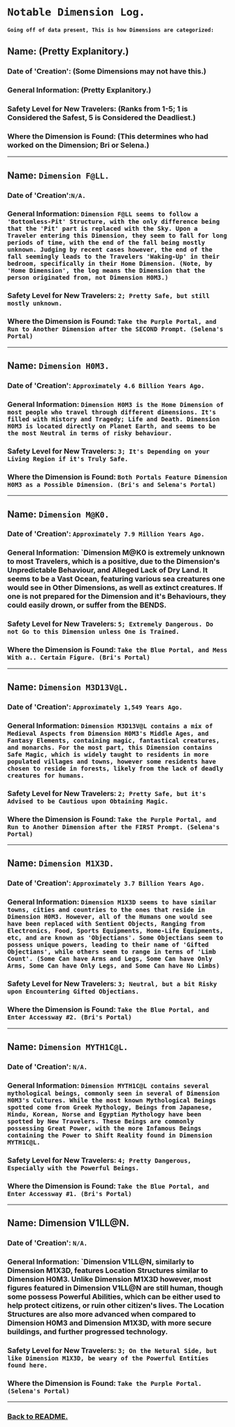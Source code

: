 # `Notable Dimension Log.`
#### `Going off of data present, This is how Dimensions are categorized:`

## Name: (Pretty Explanitory.)
### Date of 'Creation': (Some Dimensions may not have this.)
### General Information: (Pretty Explanitory.)
### Safety Level for New Travelers: (Ranks from 1-5; 1 is Considered the Safest, 5 is Considered the Deadliest.)
### Where the Dimension is Found: (This determines who had worked on the Dimension; Bri or Selena.)
-------------------------------------------------------------------------------------------------------------------------

## Name: `Dimension F@LL.`
### Date of 'Creation':`N/A.`
### General Information: `Dimension F@LL seems to follow a 'Bottomless-Pit' Structure, with the only difference being that the 'Pit' part is replaced with the Sky. Upon a Traveler entering this Dimension, they seem to fall for long periods of time, with the end of the fall being mostly unknown. Judging by recent cases however, the end of the fall seemingly leads to the Travelers 'Waking-Up' in their bedroom, specifically in their Home Dimension. (Note, by 'Home Dimension', the log means the Dimension that the person originated from, not Dimension H0M3.)`
### Safety Level for New Travelers: `2; Pretty Safe, but still mostly unknown.`
### Where the Dimension is Found: `Take the Purple Portal, and Run to Another Dimension after the SECOND Prompt. (Selena's Portal)`
-------------------------------------------------------------------------------------------------------------------------

## Name: `Dimension H0M3.`
### Date of 'Creation': `Approximately 4.6 Billion Years Ago.`
### General Information: `Dimension H0M3 is the Home Dimension of most people who travel through different dimensions. It's filled with History and Tragedy; Life and Death. Dimension H0M3 is located directly on Planet Earth, and seems to be the most Neutral in terms of risky behaviour.`
### Safety Level for New Travelers: `3; It's Depending on your Living Region if it's Truly Safe.`
### Where the Dimension is Found: `Both Portals Feature Dimension H0M3 as a Possible Dimension. (Bri's and Selena's Portal)`
-------------------------------------------------------------------------------------------------------------------------

## Name: `Dimension M@K0.`
### Date of 'Creation': `Approximately 7.9 Million Years Ago.`
### General Information: `Dimension M@K0 is extremely unknown to most Travelers, which is a positive, due to the Dimension's Unpredictable Behaviour, and Alleged Lack of Dry Land. It seems to be a Vast Ocean, featuring various sea creatures one would see in Other Dimensions, as well as extinct creatures. If one is not prepared for the Dimension and it's Behaviours, they could easily drown, or suffer from the BENDS.
### Safety Level for New Travelers: `5; Extremely Dangerous. Do not Go to this Dimension unless One is Trained.`
### Where the Dimension is Found: `Take the Blue Portal, and Mess With a.. Certain Figure. (Bri's Portal)`
-------------------------------------------------------------------------------------------------------------------------

## Name: `Dimension M3D13V@L.`
### Date of 'Creation': `Approximately 1,549 Years Ago.`
### General Information: `Dimension M3D13V@L contains a mix of Medieval Aspects from Dimension H0M3's Middle Ages, and Fantasy Elements, containing magic, fantastical creatures, and monarchs. For the most part, this Dimension contains Safe Magic, which is widely taught to residents in more populated villages and towns, however some residents have chosen to reside in forests, likely from the lack of deadly creatures for humans.`
### Safety Level for New Travelers: `2; Pretty Safe, but it's Advised to be Cautious upon Obtaining Magic.`
### Where the Dimension is Found: `Take the Purple Portal, and Run to Another Dimension after the FIRST Prompt. (Selena's Portal)`
-------------------------------------------------------------------------------------------------------------------------

## Name: `Dimension M1X3D.`
### Date of 'Creation': `Approximately 3.7 Billion Years Ago.`
### General Information: `Dimension M1X3D seems to have similar towns, cities and countries to the ones that reside in Dimension H0M3. However, all of the Humans one would see have been replaced with Sentient Objects, Ranging from Electronics, Food, Sports Equipments, Home-Life Equipments, etc, and are known as 'Objectians'. Some Objectians seem to possess unique powers, leading to their name of 'Gifted Objectians', while others seem to range in terms of 'Limb Count'. (Some Can have Arms and Legs, Some Can have Only Arms, Some Can have Only Legs, and Some Can have No Limbs)`
### Safety Level for New Travelers: `3; Neutral, but a bit Risky upon Encountering Gifted Objectians.`
### Where the Dimension is Found: `Take the Blue Portal, and Enter Accessway #2. (Bri's Portal)`
-------------------------------------------------------------------------------------------------------------------------

## Name: `Dimension MYTH1C@L.`
### Date of 'Creation': `N/A.`
### General Information: `Dimension MYTH1C@L contains several mythological beings, commonly seen in several of Dimension H0M3's Cultures. While the most known Mythological Beings spotted come from Greek Mythology, Beings from Japanese, Hindu, Korean, Norse and Egyptian Mythology have been spotted by New Travelers. These Beings are commonly possessing Great Power, with the more Infamous Beings containing the Power to Shift Reality found in Dimension MYTH1C@L.`
### Safety Level for New Travelers: `4; Pretty Dangerous, Especially with the Powerful Beings.`
### Where the Dimension is Found: `Take the Blue Portal, and Enter Accessway #1. (Bri's Portal)`
-------------------------------------------------------------------------------------------------------------------------

## Name: Dimension V1LL@N.
### Date of 'Creation': `N/A.`
### General Information: `Dimension V1LL@N, similarly to Dimension M1X3D, features Location Structures similar to Dimension H0M3. Unlike Dimension M1X3D however, most figures featured in Dimension V1LL@N are still human, though some possess Powerful Abilities, which can be either used to help protect citizens, or ruin other citizen's lives. The Location Structures are also more advanced when compared to Dimension H0M3 and Dimension M1X3D, with more secure buildings, and further progressed technology.
### Safety Level for New Travelers: `3; On the Netural Side, but like Dimension M1X3D, be weary of the Powerful Entities found here.`
### Where the Dimension is Found: `Take the Purple Portal. (Selena's Portal)`
-------------------------------------------------------------------------------------------------------------------------

### [Back to README.](../README.md)



